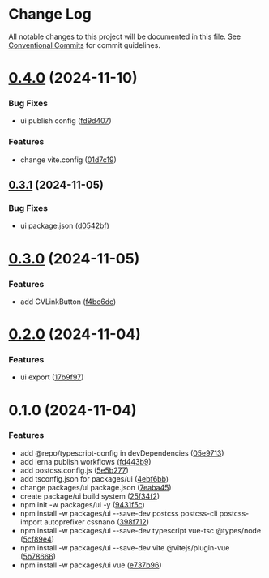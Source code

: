 # Change Log

All notable changes to this project will be documented in this file.
See [Conventional Commits](https://conventionalcommits.org) for commit guidelines.

# [0.4.0](https://github.com/Dai7Igarashi/ui-sample-1/compare/@dai7igarashi/ui@0.3.1...@dai7igarashi/ui@0.4.0) (2024-11-10)

### Bug Fixes

* ui publish config ([fd9d407](https://github.com/Dai7Igarashi/ui-sample-1/commit/fd9d4070cbbe4a08338b2e837f349a15b1306c69))

### Features

* change vite.config ([01d7c19](https://github.com/Dai7Igarashi/ui-sample-1/commit/01d7c19ee49d750cd6c0e98f040d53e1b3e8c052))

## [0.3.1](https://github.com/Dai7Igarashi/ui-sample-1/compare/@dai7igarashi/ui@0.3.0...@dai7igarashi/ui@0.3.1) (2024-11-05)

### Bug Fixes

* ui package.json ([d0542bf](https://github.com/Dai7Igarashi/ui-sample-1/commit/d0542bfe586885c7f38ad288c0ac35051ff28ee0))

# [0.3.0](https://github.com/Dai7Igarashi/ui-sample-1/compare/@dai7igarashi/ui@0.2.0...@dai7igarashi/ui@0.3.0) (2024-11-05)

### Features

* add CVLinkButton ([f4bc6dc](https://github.com/Dai7Igarashi/ui-sample-1/commit/f4bc6dc194de3a817da92122dc040fcf8ab4a667))

# [0.2.0](https://github.com/Dai7Igarashi/ui-sample-1/compare/@dai7igarashi/ui@0.1.0...@dai7igarashi/ui@0.2.0) (2024-11-04)

### Features

* ui export ([17b9f97](https://github.com/Dai7Igarashi/ui-sample-1/commit/17b9f97a7cbe9647246954deacb5f2c2a87a5607))

# 0.1.0 (2024-11-04)

### Features

* add @repo/typescript-config in devDependencies ([05e9713](https://github.com/Dai7Igarashi/ui-sample-1/commit/05e9713788e1950e827534ddfbcc2778eb0afe3f))
* add lerna publish workflows ([fd443b9](https://github.com/Dai7Igarashi/ui-sample-1/commit/fd443b9e84222193bc91fa88cb47467804e5b6e2))
* add postcss.config.js ([5e5b277](https://github.com/Dai7Igarashi/ui-sample-1/commit/5e5b277e77212aa875c01cdd242309178f1b82cd))
* add tsconfig.json for packages/ui ([4ebf6bb](https://github.com/Dai7Igarashi/ui-sample-1/commit/4ebf6bbd6ce34c58da7545774ce2518a24910b9e))
* change packages/ui package.json ([7eaba45](https://github.com/Dai7Igarashi/ui-sample-1/commit/7eaba4571b414906e76ab765497b655eee4d9187))
* create package/ui build system ([25f34f2](https://github.com/Dai7Igarashi/ui-sample-1/commit/25f34f2158897d964eba618049e92204b2b21a0e))
* npm init -w packages/ui -y ([9431f5c](https://github.com/Dai7Igarashi/ui-sample-1/commit/9431f5cd8d1df40ff077dd3b0fa22f5c3018314c))
* npm install -w packages/ui --save-dev postcss postcss-cli postcss-import autoprefixer cssnano ([398f712](https://github.com/Dai7Igarashi/ui-sample-1/commit/398f712405b99a204449bb12a57ada8df56e61e3))
* npm install -w packages/ui --save-dev typescript vue-tsc @types/node ([5cf89e4](https://github.com/Dai7Igarashi/ui-sample-1/commit/5cf89e45e47c20ed0f1fc173e7773b7bdb837f00))
* npm install -w packages/ui --save-dev vite @vitejs/plugin-vue ([5b78666](https://github.com/Dai7Igarashi/ui-sample-1/commit/5b78666a87c0e2ec32184b506b7d284eb4457a09))
* npm install -w packages/ui vue ([e737b96](https://github.com/Dai7Igarashi/ui-sample-1/commit/e737b96f81b2bb64694eebcf7ba7a5048f1e5052))
